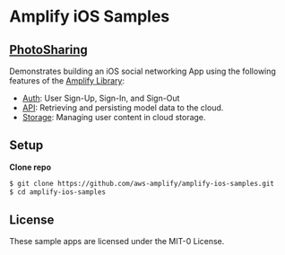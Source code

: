 # Amplify iOS Samples
## [PhotoSharing](./PhotoSharing)
Demonstrates building an iOS social networking App using the following features of the [Amplify Library](https://docs.amplify.aws/lib/q/platform/ios):
- [Auth](https://docs.amplify.aws/lib/auth/getting-started/q/platform/ios): User Sign-Up, Sign-In, and Sign-Out
- [API](https://docs.amplify.aws/lib/graphqlapi/getting-started/q/platform/ios): Retrieving and persisting model data to the cloud.
- [Storage](https://docs.amplify.aws/lib/storage/getting-started/q/platform/ios): Managing user content in cloud storage. 

## Setup
**Clone repo**
```bash
$ git clone https://github.com/aws-amplify/amplify-ios-samples.git
$ cd amplify-ios-samples
```

## License
These sample apps are licensed under the MIT-0 License. 
